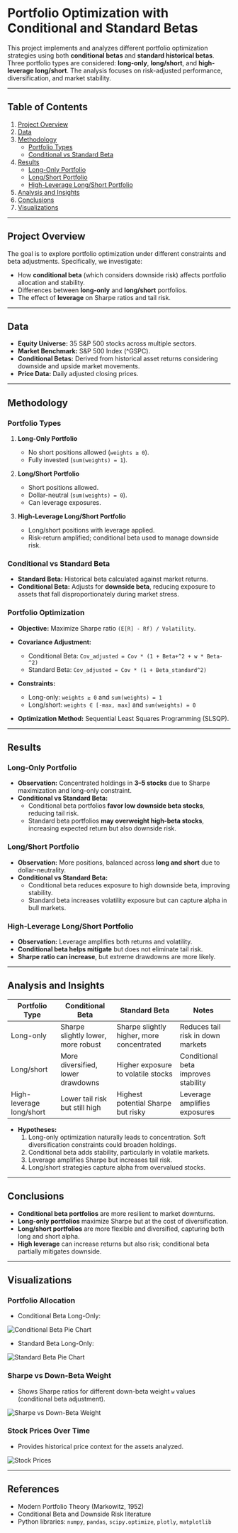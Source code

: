 # Portfolio Optimization with Conditional and Standard Betas

This project implements and analyzes different portfolio optimization strategies using both **conditional betas** and **standard historical betas**. Three portfolio types are considered: **long-only**, **long/short**, and **high-leverage long/short**. The analysis focuses on risk-adjusted performance, diversification, and market stability.

---

## Table of Contents

1. [Project Overview](#project-overview)  
2. [Data](#data)  
3. [Methodology](#methodology)  
   - [Portfolio Types](#portfolio-types)  
   - [Conditional vs Standard Beta](#conditional-vs-standard-beta)  
4. [Results](#results)  
   - [Long-Only Portfolio](#long-only-portfolio)  
   - [Long/Short Portfolio](#longshort-portfolio)  
   - [High-Leverage Long/Short Portfolio](#high-leverage-longshort-portfolio)  
5. [Analysis and Insights](#analysis-and-insights)  
6. [Conclusions](#conclusions)  
7. [Visualizations](#visualizations)  

---

## Project Overview

The goal is to explore portfolio optimization under different constraints and beta adjustments. Specifically, we investigate:

- How **conditional beta** (which considers downside risk) affects portfolio allocation and stability.  
- Differences between **long-only** and **long/short** portfolios.  
- The effect of **leverage** on Sharpe ratios and tail risk.  

---

## Data

- **Equity Universe:** 35 S&P 500 stocks across multiple sectors.  
- **Market Benchmark:** S&P 500 Index (^GSPC).  
- **Conditional Betas:** Derived from historical asset returns considering downside and upside market movements.  
- **Price Data:** Daily adjusted closing prices.  

---

## Methodology

### Portfolio Types

1. **Long-Only Portfolio**  
   - No short positions allowed (`weights ≥ 0`).  
   - Fully invested (`sum(weights) = 1`).  

2. **Long/Short Portfolio**  
   - Short positions allowed.  
   - Dollar-neutral (`sum(weights) = 0`).  
   - Can leverage exposures.  

3. **High-Leverage Long/Short Portfolio**  
   - Long/short positions with leverage applied.  
   - Risk-return amplified; conditional beta used to manage downside risk.  

### Conditional vs Standard Beta

- **Standard Beta:** Historical beta calculated against market returns.  
- **Conditional Beta:** Adjusts for **downside beta**, reducing exposure to assets that fall disproportionately during market stress.  

### Portfolio Optimization

- **Objective:** Maximize Sharpe ratio `(E[R] - Rf) / Volatility`.  
- **Covariance Adjustment:**  
  - Conditional Beta: `Cov_adjusted = Cov * (1 + Beta+^2 + w * Beta-^2)`  
  - Standard Beta: `Cov_adjusted = Cov * (1 + Beta_standard^2)`  
- **Constraints:**  
  - Long-only: `weights ≥ 0` and `sum(weights) = 1`  
  - Long/short: `weights ∈ [-max, max]` and `sum(weights) = 0`  

- **Optimization Method:** Sequential Least Squares Programming (SLSQP).  

---

## Results

### Long-Only Portfolio

- **Observation:** Concentrated holdings in **3–5 stocks** due to Sharpe maximization and long-only constraint.  
- **Conditional vs Standard Beta:**  
  - Conditional beta portfolios **favor low downside beta stocks**, reducing tail risk.  
  - Standard beta portfolios **may overweight high-beta stocks**, increasing expected return but also downside risk.  

### Long/Short Portfolio

- **Observation:** More positions, balanced across **long and short** due to dollar-neutrality.  
- **Conditional vs Standard Beta:**  
  - Conditional beta reduces exposure to high downside beta, improving stability.  
  - Standard beta increases volatility exposure but can capture alpha in bull markets.  

### High-Leverage Long/Short Portfolio

- **Observation:** Leverage amplifies both returns and volatility.  
- **Conditional beta helps mitigate** but does not eliminate tail risk.  
- **Sharpe ratio can increase**, but extreme drawdowns are more likely.  

---

## Analysis and Insights

| Portfolio Type              | Conditional Beta        | Standard Beta          | Notes |
|-----------------------------|-----------------------|-----------------------|-------|
| Long-only                   | Sharpe slightly lower, more robust | Sharpe slightly higher, more concentrated | Reduces tail risk in down markets |
| Long/short                  | More diversified, lower drawdowns | Higher exposure to volatile stocks | Conditional beta improves stability |
| High-leverage long/short    | Lower tail risk but still high | Highest potential Sharpe but risky | Leverage amplifies exposures |

- **Hypotheses:**  
  1. Long-only optimization naturally leads to concentration. Soft diversification constraints could broaden holdings.  
  2. Conditional beta adds stability, particularly in volatile markets.  
  3. Leverage amplifies Sharpe but increases tail risk.  
  4. Long/short strategies capture alpha from overvalued stocks.  

---

## Conclusions

- **Conditional beta portfolios** are more resilient to market downturns.  
- **Long-only portfolios** maximize Sharpe but at the cost of diversification.  
- **Long/short portfolios** are more flexible and diversified, capturing both long and short alpha.  
- **High leverage** can increase returns but also risk; conditional beta partially mitigates downside.  

---

## Visualizations

### Portfolio Allocation

- Conditional Beta Long-Only:

![Conditional Beta Pie Chart](path_to_conditional_pie_chart.png)

- Standard Beta Long-Only:

![Standard Beta Pie Chart](path_to_standard_pie_chart.png)

### Sharpe vs Down-Beta Weight

- Shows Sharpe ratios for different down-beta weight `w` values (conditional beta adjustment).

![Sharpe vs Down-Beta Weight](path_to_sharpe_plot.png)

### Stock Prices Over Time

- Provides historical price context for the assets analyzed.

![Stock Prices](path_to_stock_prices_plot.png)

---

## References

- Modern Portfolio Theory (Markowitz, 1952)  
- Conditional Beta and Downside Risk literature  
- Python libraries: `numpy`, `pandas`, `scipy.optimize`, `plotly`, `matplotlib`
